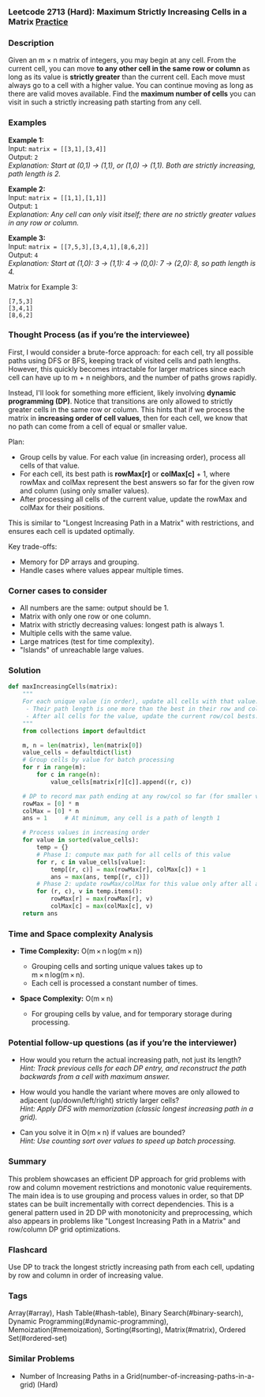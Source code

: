 ### Leetcode 2713 (Hard): Maximum Strictly Increasing Cells in a Matrix [Practice](https://leetcode.com/problems/maximum-strictly-increasing-cells-in-a-matrix)

### Description  
Given an m × n matrix of integers, you may begin at any cell. From the current cell, you can move **to any other cell in the same row or column** as long as its value is **strictly greater** than the current cell. Each move must always go to a cell with a higher value. You can continue moving as long as there are valid moves available. Find the **maximum number of cells** you can visit in such a strictly increasing path starting from any cell.

### Examples  

**Example 1:**  
Input: `matrix = [[3,1],[3,4]]`  
Output: `2`  
*Explanation: Start at (0,1) → (1,1), or (1,0) → (1,1). Both are strictly increasing, path length is 2.*

**Example 2:**  
Input: `matrix = [[1,1],[1,1]]`  
Output: `1`  
*Explanation: Any cell can only visit itself; there are no strictly greater values in any row or column.*

**Example 3:**  
Input: `matrix = [[7,5,3],[3,4,1],[8,6,2]]`  
Output: `4`  
*Explanation: Start at (1,0): 3 → (1,1): 4 → (0,0): 7 → (2,0): 8, so path length is 4.*  

Matrix for Example 3:
```
[7,5,3]
[3,4,1]
[8,6,2]
```

### Thought Process (as if you’re the interviewee)  

First, I would consider a brute-force approach: for each cell, try all possible paths using DFS or BFS, keeping track of visited cells and path lengths. However, this quickly becomes intractable for larger matrices since each cell can have up to m + n neighbors, and the number of paths grows rapidly.

Instead, I'll look for something more efficient, likely involving **dynamic programming (DP)**. Notice that transitions are only allowed to strictly greater cells in the same row or column. This hints that if we process the matrix in **increasing order of cell values**, then for each cell, we know that no path can come from a cell of equal or smaller value.

Plan:
- Group cells by value. For each value (in increasing order), process all cells of that value.
- For each cell, its best path is **rowMax[r]** or **colMax[c]** + 1, where rowMax and colMax represent the best answers so far for the given row and column (using only smaller values).
- After processing all cells of the current value, update the rowMax and colMax for their positions.

This is similar to "Longest Increasing Path in a Matrix" with restrictions, and ensures each cell is updated optimally.

Key trade-offs:
- Memory for DP arrays and grouping.
- Handle cases where values appear multiple times.

### Corner cases to consider  
- All numbers are the same: output should be 1.
- Matrix with only one row or one column.
- Matrix with strictly decreasing values: longest path is always 1.
- Multiple cells with the same value.
- Large matrices (test for time complexity).
- "Islands" of unreachable large values.

### Solution

```python
def maxIncreasingCells(matrix):
    """
    For each unique value (in order), update all cells with that value:
     - Their path length is one more than the best in their row and column so far (with smaller numbers only).
     - After all cells for the value, update the current row/col bests.
    """
    from collections import defaultdict

    m, n = len(matrix), len(matrix[0])
    value_cells = defaultdict(list)
    # Group cells by value for batch processing
    for r in range(m):
        for c in range(n):
            value_cells[matrix[r][c]].append((r, c))

    # DP to record max path ending at any row/col so far (for smaller values only)
    rowMax = [0] * m
    colMax = [0] * n
    ans = 1     # At minimum, any cell is a path of length 1

    # Process values in increasing order
    for value in sorted(value_cells):
        temp = {}
        # Phase 1: compute max path for all cells of this value
        for r, c in value_cells[value]:
            temp[(r, c)] = max(rowMax[r], colMax[c]) + 1
            ans = max(ans, temp[(r, c)])
        # Phase 2: update rowMax/colMax for this value only after all are computed
        for (r, c), v in temp.items():
            rowMax[r] = max(rowMax[r], v)
            colMax[c] = max(colMax[c], v)
    return ans
```

### Time and Space complexity Analysis  

- **Time Complexity:** O(m × n log(m × n))  
  - Grouping cells and sorting unique values takes up to m × n log(m × n).
  - Each cell is processed a constant number of times.

- **Space Complexity:** O(m × n)  
  - For grouping cells by value, and for temporary storage during processing.

### Potential follow-up questions (as if you’re the interviewer)

- How would you return the actual increasing path, not just its length?  
  *Hint: Track previous cells for each DP entry, and reconstruct the path backwards from a cell with maximum answer.*

- How would you handle the variant where moves are only allowed to adjacent (up/down/left/right) strictly larger cells?  
  *Hint: Apply DFS with memorization (classic longest increasing path in a grid).*

- Can you solve it in O(m × n) if values are bounded?  
  *Hint: Use counting sort over values to speed up batch processing.*

### Summary
This problem showcases an efficient DP approach for grid problems with row and column movement restrictions and monotonic value requirements. The main idea is to use grouping and process values in order, so that DP states can be built incrementally with correct dependencies. This is a general pattern used in 2D DP with monotonicity and preprocessing, which also appears in problems like "Longest Increasing Path in a Matrix" and row/column DP grid optimizations.


### Flashcard
Use DP to track the longest strictly increasing path from each cell, updating by row and column in order of increasing value.

### Tags
Array(#array), Hash Table(#hash-table), Binary Search(#binary-search), Dynamic Programming(#dynamic-programming), Memoization(#memoization), Sorting(#sorting), Matrix(#matrix), Ordered Set(#ordered-set)

### Similar Problems
- Number of Increasing Paths in a Grid(number-of-increasing-paths-in-a-grid) (Hard)